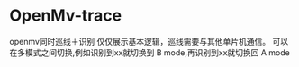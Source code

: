 # OpenMv-trace
openmv同时巡线＋识别
仅仅展示基本逻辑，巡线需要与其他单片机通信。
可以在多模式之间切换,例如识别到xx就切换到 B mode,再识别到xx就切换回 A mode
